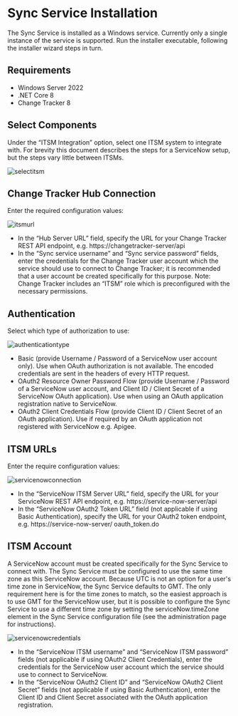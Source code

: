 # Sync Service Installation

The Sync Service is installed as a Windows service. Currently only a single instance of the service
is supported. Run the installer executable, following the installer wizard steps in turn.

## Requirements

- Windows Server 2022
- .NET Core 8
- Change Tracker 8

## Select Components

Under the “ITSM Integration” option, select one ITSM system to integrate with. For brevity this
document describes the steps for a ServiceNow setup, but the steps vary little between ITSMs.

![selectitsm](/img/versioned_docs/changetracker_8.0/changetracker/integration/itsm/selectitsm.webp)

## Change Tracker Hub Connection

Enter the required configuration values:

![itsmurl](/img/versioned_docs/changetracker_8.0/changetracker/integration/itsm/itsmurl.webp)

- In the “Hub Server URL” field, specify the URL for your Change Tracker REST API endpoint, e.g.
  https://changetracker-server/api
- In the “Sync service username” and “Sync service password” fields, enter the credentials for the
  Change Tracker user account which the service should use to connect to Change Tracker; it is
  recommended that a user account be created specifically for this purpose. Note: Change Tracker
  includes an “ITSM” role which is preconfigured with the necessary permissions.

## Authentication

Select which type of authorization to use:

![authenticationtype](/img/versioned_docs/changetracker_8.0/changetracker/integration/itsm/authenticationtype.webp)

- Basic (provide Username / Password of a ServiceNow user account only). Use when OAuth
  authorization is not available. The encoded credentials are sent in the headers of every HTTP
  request.
- OAuth2 Resource Owner Password Flow (provide Username / Password of a ServiceNow user account, and
  Client ID / Client Secret of a ServiceNow OAuth application). Use when using an OAuth application
  registration native to ServiceNow.
- OAuth2 Client Credentials Flow (provide Client ID / Client Secret of an OAuth application). Use if
  required by an OAuth application not registered with ServiceNow e.g. Apigee.

## ITSM URLs

Enter the require configuration values:

![servicenowconnection](/img/versioned_docs/changetracker_8.0/changetracker/integration/itsm/servicenowconnection.webp)

- In the “ServiceNow ITSM Server URL” field, specify the URL for your ServiceNow REST API endpoint,
  e.g. https://service-now-server/api
- In the “ServiceNow OAuth2 Token URL” field (not applicable if using Basic Authentication), specify
  the URL for your OAuth2 token endpoint, e.g. https://service-now-server/ oauth_token.do

## ITSM Account

A ServiceNow account must be created specifically for the Sync Service to connect with. The Sync
Service must be configured to use the same time zone as this ServiceNow account. Because UTC is not
an option for a user's time zone in ServiceNow, the Sync Service defaults to GMT. The only
requirement here is for the time zones to match, so the easiest approach is to use GMT for the
ServiceNow user, but it is possible to configure the Sync Service to use a different time zone by
setting the serviceNow.timeZone element in the Sync Service configuration file (see the
administration page for instructions).

![servicenowcredentials](/img/versioned_docs/changetracker_8.0/changetracker/integration/itsm/servicenowcredentials.webp)

- In the “ServiceNow ITSM username” and “ServiceNow ITSM password” fields (not applicable if using
  OAuth2 Client Credentials), enter the credentials for the ServiceNow user account which the
  service should use to connect to ServiceNow.
- In the “ServiceNow OAuth2 Client ID” and “ServiceNow OAuth2 Client Secret” fields (not applicable
  if using Basic Authentication), enter the Client ID and Client Secret associated with the OAuth
  application registration.
